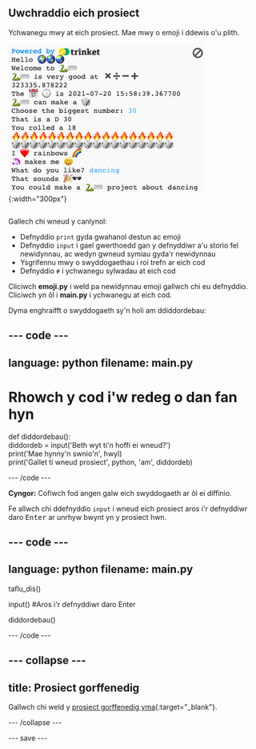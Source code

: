 ## Uwchraddio eich prosiect

<div style="display: flex; flex-wrap: wrap">
<div style="flex-basis: 200px; flex-grow: 1; margin-right: 15px;">
Ychwanegu mwy at eich prosiect. Mae mwy o emoji i ddewis o'u plith.
  </div>
<div>

![Prosiect hirach yn yr ardal allbwn gyda mwy o destun, emoji a mewnbynnau.](images/upgrade_ideas.png){:width="300px"}

</div>
</div>

Gallech chi wneud y canlynol:
+ Defnyddio `print` gyda gwahanol destun ac emoji
+ Defnyddio `input` i gael gwerthoedd gan y defnyddiwr a'u storio fel newidynnau, ac wedyn gwneud symiau gyda'r newidynnau
+ Ysgrifennu mwy o swyddogaethau i roi trefn ar eich cod
+ Defnyddio `#` i ychwanegu sylwadau at eich cod

Cliciwch **emoji.py** i weld pa newidynnau emoji gallwch chi eu defnyddio. Cliciwch yn ôl i **main.py** i ychwanegu at eich cod.

Dyma enghraifft o swyddogaeth sy'n holi am ddiddordebau:

--- code ---
---
language: python
filename: main.py
---

# Rhowch y cod i'w redeg o dan fan hyn
def diddordebau():   
diddordeb = input('Beth wyt ti\'n hoffi ei wneud?')   
print('Mae hynny\'n swnio\'n', hwyl)   
print('Gallet ti wneud prosiect', python, 'am', diddordeb)

--- /code ---

**Cyngor:** Cofiwch fod angen galw eich swyddogaeth ar ôl ei diffinio.

Fe allwch chi ddefnyddio `input` i wneud eich prosiect aros i'r defnyddiwr daro <kbd>Enter</kbd> ar unrhyw bwynt yn y prosiect hwn.

--- code ---
---
language: python
filename: main.py
---

taflu_dis()

input() #Aros i'r defnyddiwr daro Enter

diddordebau()

--- /code ---


--- collapse ---
---
title: Prosiect gorffenedig
---

Gallwch chi weld y [prosiect gorffenedig yma](https://trinket.io/embed/python/a54e164ac2){:target="_blank"}.

--- /collapse ---

--- save ---
